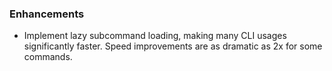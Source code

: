 ### Enhancements

* Implement lazy subcommand loading, making many CLI usages significantly
  faster. Speed improvements are as dramatic as 2x for some commands.

